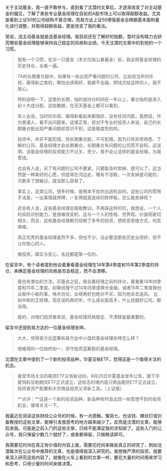 关于主动基金，我一直不敢参与，直到看了沈潜的文章后，才逐渐改变了对主动基金的偏见，了解了某些专业基金经理在目前的A股市场上可以取得超额收益。尤其是看到上证50的公司结构不甚合理，而易方达上证50增强基金会根据基本面和量化进行调整，并取得超额收益，更是改变了我的看法。

常说，选主动基金就是选基金经理。我目前还在了解好的指数，暂时没有精力去研究哪些基金经理能够保持自己稳定的风格和业绩。今天沈潜的文章中的到他的一个习惯。

>我有一个习惯，在买一只基金（本文仅指公募基金）前，我会把基金经理的历史持仓，全看一遍。
>
>TA的长期重仓股中，如果有一些出现严重问题的公司，比如说当年的乐视、康得新之类的，哪怕业绩再好，我都不会碰，把钱交给这样的人，我不放心。
>
>特别说明一下，这里的长期，指的是持仓时间在一年以上，重仓指的是进入前十大成分股，这些数据，在天天基金上都可以看到。
>
>有人会说，当时的乐视、康得新看起来都很好，没有任何问题，我想说，作为普通人，看不出问题来，这很正常，但对于专业的投资人来说，自己的长期重仓股出现严重问题却意识不到，这是极度危险的。
>
>投资中，并非不能犯错，但长期重仓股，不可犯错，因为只有非常熟悉、了解的公司，基金经理才会长期重仓，长期重仓有问题的公司而不自知，这说明，该基金经理的投资能力不过关，至少，我不会让这样的基金经理，为我管钱。
>
>也会有人说，买了有问题的公司不要紧，只要能及时卖掉，就可以了。这当然是一种美好的心愿，但是常在河边走，哪有不湿鞋，一次卖掉是可能的，次数多了想躲过，就没那么容易了。
>
>事实上，这类公司，很多时候，是根本不给你出逃机会的，这些公司的惯用手法是，一出事情就停牌，一复牌就是连续的跌停板，怎么能卖掉呢？
>
>还会有人说，这些基金经理会吸取教训，不再踩这样的坑，我想说，一个人的风险识别能力，是很难改变的，这与一个人的性格、世界观、价值观密切相关，而且，这些基金经理都已经做了多年的投资，想转变思维方式，何其艰难。
>
>真正优秀的基金经理虽然不多，但也不少，没必要选那些历史业绩好，但不让你放心的人。
>
>做投资，踏实与安心，永远都是第一位的。

在留言中，有个读者提到他会着重看基金经理在14年第4季度和15年第2季度的持仓，来确定基金经理的风格是否会稳定，而不会漂移。

>我也有类似的方法，买基金之前，我会看经理之前的持仓，着重看14年四季度和15年二季度。如果经理干过14年四季度换仓金融，或者15年二季度换创业板中小板的事，格杀勿论，业绩再好也绝对不买，因为他会去追风。 比如中欧的王经理，现在说的再好听，什么成长股高手，什么挖掘好公司，都没用。
>
>是的，对咱们投资者来说，基金经理风格稳定、不漂移是最重要的。

留言中还提到易方达的一位基金经理张坤。

> 大大，觉得易方达蓝筹和易方达中小盘的基金经理张坤怎么样？
>
> 很难得的一位始终如一，坚守投资蓝筹股的基金经理。

沈潜在文章中提到了一个新的投资品种，华夏豆粕ETF，觉得这是一个值得关注的机会。

>备受市场关注的期货ETF又有新动向，9月25日华夏基金发布公告，旗下华夏饲料豆粕期货ETF正式成立，这标志的境内首只商品期货ETF正式成立，投资者资产配置和大宗商品投资又添新工具。（上证报）
>
>**点评：**这是一个新的投资品种，新品种有时会出现一些意想不到的投资机会，值得关注一下。

我最近在阅读这些财经公众号的时候，有一点感触，像简七、也谈钱、螺丝钉或刘备教授的这些文章，能够引发我思考的地方越来越少了。反而是沈潜的文章，能够启发我。可能是之前入门的这些文章，已经不能满足我的求知欲了。这些入门的公众号，我只保留少数几个就好了，或者都保留，只做略读即可。

我需要花时间在真正有价值的内容上面，需要花时间来做些真正的研究了，例如沈潜每次在公众号中推荐的文章，也是值得我深入研究的。我想做严肃的投资，就要来深入研究这些内容了。就像在火车上看到的文章一样，要花大量的时间用来学习和思考，只用少量的时间来做决策。